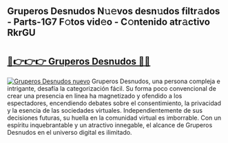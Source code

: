 ## Gruperos Desnudos N𝚞𝚎vos desn𝚞dos filtr𝚊dos - Parts-1G7 F𝚘tos vid𝚎o - C𝚘ntenido atr𝚊ctivo RkrGU

# <h2><a href="http://mb6xks.tromn.icu/?c=Gruperos+Desnudos">🔗👉👉👉 Gruperos Desnudos 🔗🔗</a></h2>

[![Gruperos Desnudos nuevo](https://i.imgur.com/pEAQMta.gif)](http://mb6xks.tromn.icu/?c=Gruperos+Desnudos)
Gruperos Desnudos, una persona compleja e intrigante, desafía la categorización fácil. Su forma poco convencional de crear una presencia en línea ha magnetizado y ofendido a los espectadores, encendiendo debates sobre el consentimiento, la privacidad y la esencia de las sociedades virtuales. Independientemente de sus decisiones futuras, su huella en la comunidad virtual es imborrable. Con un espíritu inquebrantable y un atractivo innegable, el alcance de Gruperos Desnudos en el universo digital es ilimitado.
